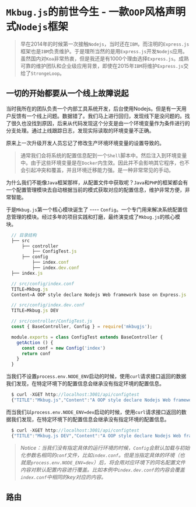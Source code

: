 # `Mkbug.js`的前世今生 - 一款`OOP`风格声明式`Nodejs`框架

> 早在2014年的时候第一次接触`Nodejs`，当时还在`IBM`，而注明的`Express.js`框架也是`IBM`负责维护。于是理所当然的是用`Express.js`开发`Nodejs`应用。虽然国内对`Koa`非常热衷，但是我还是有1000个理由选择`Express.js`。成熟可靠的维护团队和企业级应用背景，即使在2015年`IBM`将维护`Express.js`交给了`StrongeLoop`。

## 一切的开始都要从一个线上故障说起
当时我所在的团队负责一个内部工具系统开发，后台使用Nodejs。但是有一天用户反馈有一个线上问题。数据错了。我们马上进行回归，发现线下是没问题的。找了很久也没找到原因，后来从代码发现这个分支是由一个环境变量作为条件进行的分支处理。通过上线跟踪日志，发现实际读取的环境变量不正确。

原来上一次升级开发人员忘记了修改生产环境环境变量的设置导致的。

> 通常我们会将系统的配置信息配到一个`Shell`脚本中。然后注入到环境变量中。由于这些环境变量是在`Docker`内生效。因此并不会影响其它程序，也不会引起冲突和覆盖，并且环境迁移能力强。是一种非常常见的手动。

为什么我们不能像`Java`框架那样，从配置文件中获取呢？`Java`和`PHP`的框架都会有一个配置管理模块去自动根据当前的模式获取对应的配置信息，维护非常方便，非常智能。

于是`Mkbug.js`第一个核心模块诞生了 ---- `Config`。一个专门用来解决系统配置信息管理的模块。经过多年的项目实践和打磨，最终演变成了`Mkbug.js`的核心模块。

```js
  // 目录结构
  ├── src 
      ├── controller 
          ├── ConfigTest.js
      ├── config
          ├── index.conf
          ├── index.dev.conf
  ├── index.js 

  // src/config/index.conf
  TITLE=Mkbug.js
  Content=A OOP style declare Nodejs Web framework base on Express.js

  // src/config/index.dev.conf
  TITLE=Mkbug.js DEV

  // src/controller/ConfigTest.js
  const { BaseController, Config } = require('mkbugjs');

  module.exports = class ConfigTest extends BaseController {
    getAction () {
      const conf = new Config('index')
      return conf
    }
  }
```
当我们不设置`process.env.NODE_ENV`启动的时候，使用`curl`请求接口返回的数据我们发现，在特定环境下的配置信息会继承没有指定环境的配置信息。
```js
  $ curl -XGET http://localhost:3001/api/configtest
  {"TITLE":"Mkbug.js","Content":"A OOP style declare Nodejs Web framework base on Express.js"}
```

而当我们以`process.env.NODE_ENV=dev`启动的时候，使用`curl`请求接口返回的数据我们发现，在特定环境下的配置信息会继承没有指定环境的配置信息。
```js
  $ curl -XGET http://localhost:3001/api/configtest
  {"TITLE":"Mkbug.js DEV","Content":"A OOP style declare Nodejs Web framework base on Express.js"}
```
> *Notice：当我们没有指定具体的运行环境的时候，`Config`会默认加载与初始化参数名相同的`conf`文件，比如`index.conf`。但是当指定具体的环境（也就是`process.env.NODE_ENV=dev`）后，将会用对应环境下的同名配置文件内容对默认配置内容进行覆盖。比如本例中`index.dev.conf`的内容会覆盖`index.conf`中相同的key对应的内容。*

## 路由

